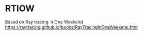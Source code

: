 # RTIOW
Based on Ray tracing in One Weekend
https://raytracing.github.io/books/RayTracingInOneWeekend.htm
